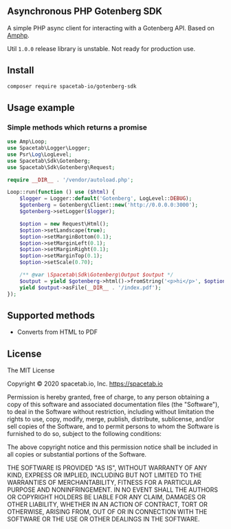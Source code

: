 Asynchronous PHP Gotenberg SDK
------------------------------

A simple PHP async client for interacting with a Gotenberg API. Based on [Amphp](https://amphp.org).

Util `1.0.0` release library is unstable. Not ready for production use. 

## Install

```bash
composer require spacetab-io/gotenberg-sdk
```

## Usage example

### Simple methods which returns a promise

```php
use Amp\Loop;
use Spacetab\Logger\Logger;
use Psr\Log\LogLevel;
use Spacetab\Sdk\Gotenberg;
use Spacetab\Sdk\Gotenberg\Request;

require __DIR__ . '/vendor/autoload.php';

Loop::run(function () use ($html) {
    $logger = Logger::default('Gotenberg', LogLevel::DEBUG);
    $gotenberg = Gotenberg\Client::new('http://0.0.0.0:3000');
    $gotenberg->setLogger($logger);

    $option = new Request\Html();
    $option->setLandscape(true);
    $option->setMarginBottom(0.1);
    $option->setMarginLeft(0.1);
    $option->setMarginRight(0.1);
    $option->setMarginTop(0.1);
    $option->setScale(0.70);

    /** @var \Spacetab\Sdk\Gotenberg\Output $output */
    $output = yield $gotenberg->html()->fromString('<p>hi</p>', $option);
    yield $output->asFile(__DIR__ . '/index.pdf');
});
```

## Supported methods

* Converts from HTML to PDF

## License

The MIT License

Copyright © 2020 spacetab.io, Inc. https://spacetab.io

Permission is hereby granted, free of charge, to any person obtaining a copy of this software and associated documentation files (the "Software"), to deal in the Software without restriction, including without limitation the rights to use, copy, modify, merge, publish, distribute, sublicense, and/or sell copies of the Software, and to permit persons to whom the Software is furnished to do so, subject to the following conditions:

The above copyright notice and this permission notice shall be included in all copies or substantial portions of the Software.

THE SOFTWARE IS PROVIDED "AS IS", WITHOUT WARRANTY OF ANY KIND, EXPRESS OR IMPLIED, INCLUDING BUT NOT LIMITED TO THE WARRANTIES OF MERCHANTABILITY, FITNESS FOR A PARTICULAR PURPOSE AND NONINFRINGEMENT. IN NO EVENT SHALL THE AUTHORS OR COPYRIGHT HOLDERS BE LIABLE FOR ANY CLAIM, DAMAGES OR OTHER LIABILITY, WHETHER IN AN ACTION OF CONTRACT, TORT OR OTHERWISE, ARISING FROM, OUT OF OR IN CONNECTION WITH THE SOFTWARE OR THE USE OR OTHER DEALINGS IN THE SOFTWARE.
